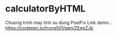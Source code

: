 # calculatorByHTML

Chuong trinh may tinh su dung PostFix
Link demo : https://codepen.io/trung501/pen/ZEepZJb